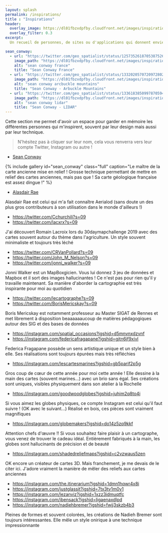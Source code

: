 ```yaml
---
layout: splash
permalink: /inspirations/
title : "Inspirations"   
header:
  overlay_image: https://dl01fbzxdpfby.cloudfront.net/images/inspiration.webp
  overlay_filter: 0.3
excerpt:
  Un recueil de personnes, de sites ou d'applications qui donnent envie de visualiser des données

sean_conway:
  - url: "https://twitter.com/geo_spatialist/status/1257352618705387526"
    image_path: "https://dl01fbzxdpfby.cloudfront.net/images/inspirations/sean_conway_france_sd.webp"
    alt: "sean conway france"
    title: "Sean Conway France"
  - url: "https://twitter.com/geo_spatialist/status/1332020570720972802/photo/1"
    image_path: "https://dl01fbzxdpfby.cloudfront.net/images/inspirations/sean_conway_arcbuckle_mountains.webp"
    alt: "sean conway arcbuckle mountains"
    title: "Sean Conway - Arbuckle Mountains"
  - url: "https://twitter.com/geo_spatialist/status/1336183850997870594/photo/1"
    image_path: "https://dl01fbzxdpfby.cloudfront.net/images/inspirations/sean_conway_lidar.webp"
    alt: "sean conway lidar"
    title: "Sean Conway - LIDAR"
---
```


Cette section me permet d'avoir un espace pour garder en mémoire les différentes personnes qui m'inspirent, souvent par leur design mais aussi par leur technique.

>N'hésitez pas à cliquer sur leur nom, cela vous renverra vers leur compte Twitter, Instagram ou autre !

- [Sean Conway](https://twitter.com/geo_spatialist)

{% include gallery id="sean_conway" class="full" caption="Le maître de la carte ancienne mise en relief ! Grosse technique permettant de mettre en relief des cartes anciennes, mais pas que ! Sa carte géologique française est assez dingue !" %}

- [Alasdair Rae](https://twitter.com/undertheraedar)

Alasdair Rae est celui qui m'a fait connaître Aerialod (sans doute un des plus gros contributeurs à son utilisation dans le monde d'ailleurs !)

- https://twitter.com/Cchurchili?s=09
- https://twitter.com/lacxrx?s=09

J'ai découvert Romain Lacroix lors du 30daymapchallenge 2019 avec des cartes souvent autour du thème dans l'agriculture. Un style souvent minimaliste et toujours très léché

- https://twitter.com/CRVanPollard?s=09
- https://twitter.com/John_M_Nelson?s=09
- https://twitter.com/jonni_walker?s=09

Jonni Walker est un MapBoxgicien. Vous lui donnez 3 jeu de données et Mapbox et il sort des images hallucinantes ! Ce n'est pas pour rien qu'il y travaille maintenant. Sa manière d'aborder la cartographie est très inspirante pour moi au quotidien

- https://twitter.com/lecartographe?s=09
- https://twitter.com/BorisMericskay?s=09

Boris Mericskay est notamment professeur au Master SIGAT de Rennes et met librement à disposition beaaaaaaucoup de matières pédagogiques autour des SIG et des bases de données

- https://instagram.com/spatial_occasions?igshid=d5mnvnxdzvnf
- https://instagram.com/federicafragapane?igshid=gjtn6jf9xivl

Federica Fragapane possède un sens artistique unique et un style bien à elle. Ses réalisations sont toujours épurées mais très réfléchies

- https://instagram.com/lescartesmarines?igshid=gb5parif2p5g

Gros coup de cœur de cette année pour moi cette année ! Elle dessine à la main des cartes (souvent marines...) avec un brio sans égal. Ses créations sont uniques, visibles physiquement dans son atelier à la Rochelle

- https://instagram.com/goodwoodglobes?igshid=juhim2q8to4i

Si vous aimez les globes physiques, ce compte Instagram est celui qu'il faut suivre ! (OK avec le suivant...) Réalisé en bois, ces pièces sont vraiment magnifiques

- https://instagram.com/globemakers?igshid=do14z5zq9kkf

Attention chefs d'œuvre !! Si vous souhaitez faire plaisir à un cartographe, vous venez de trouver le cadeau idéal. Entièrement fabriqués à la main, les globes sont hallucinants de précision et de beauté

- https://instagram.com/shadedreliefmaps?igshid=c2vzwaus5zen

OK encore un créateur de cartes 3D. Mais franchement, je me devais de le citer ici. J'adore vraiment la manière de mêler des reliefs aux cartes anciennes

- https://instagram.com/the.itinerarium?igshid=1dmn1hqwr4x8i
- https://instagram.com/justglassit?igshid=7tx3tv1m0v1
- https://instagram.com/lezanviz?igshid=1xzz3idmuqtfc
- https://instagram.com/ibensack?igshid=ligaenaxdlpd
- https://instagram.com/nadiehbremer?igshid=fwjj3skzb4b3

Pleines de formes et souvent colorées, les créations de Nadieh Bremer sont toujours intéressantes. Elle mêle un style onirique à une technique impressionnante
